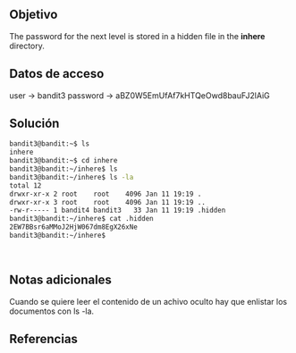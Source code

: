 ## Objetivo
The password for the next level is stored in a hidden file in the **inhere** directory.


## Datos de acceso
user -> bandit3
password -> aBZ0W5EmUfAf7kHTQeOwd8bauFJ2lAiG

## Solución
``` bash
bandit3@bandit:~$ ls
inhere
bandit3@bandit:~$ cd inhere
bandit3@bandit:~/inhere$ ls
bandit3@bandit:~/inhere$ ls -la
total 12
drwxr-xr-x 2 root    root    4096 Jan 11 19:19 .
drwxr-xr-x 3 root    root    4096 Jan 11 19:19 ..
-rw-r----- 1 bandit4 bandit3   33 Jan 11 19:19 .hidden
bandit3@bandit:~/inhere$ cat .hidden 
2EW7BBsr6aMMoJ2HjW067dm8EgX26xNe
bandit3@bandit:~/inhere$ 
 
  

```
## Notas adicionales
Cuando se quiere leer el contenido de un achivo oculto hay que enlistar los documentos con ls -la.  


## Referencias 
